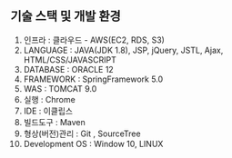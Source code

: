## 기술 스택 및 개발 환경

1) 인프라 : 클라우드 - AWS(EC2, RDS, S3)
2) LANGUAGE : JAVA(JDK 1.8), JSP, jQuery, JSTL, Ajax, HTML/CSS/JAVASCRIPT
3) DATABASE : ORACLE 12
4) FRAMEWORK : SpringFramework 5.0
5) WAS : TOMCAT 9.0 
6) 실행 : Chrome
7) IDE : 이클립스
8) 빌드도구 : Maven
9) 형상(버전)관리 : Git , SourceTree
10) Development OS : Window 10, LINUX


